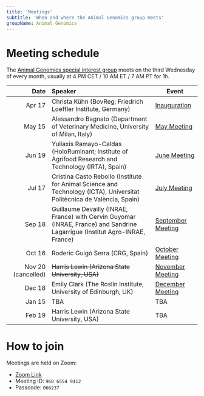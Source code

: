 ```yaml
---
title: 'Meetings'
subtitle: 'When and where the Animal Genomics group meets'
groupName: Animal Genomics
---
```


# Meeting schedule

The [Animal Genomics special interest group](/special-interest-groups/animal-genomics) meets on the third Wednesday
of every month, usually at 4 PM CET / 10 AM ET / 7 AM PT for 1h.

|               Date | Speaker                                                                                                                      | Event                                                        |
| -----------------: | :--------------------------------------------------------------------------------------------------------------------------- | ------------------------------------------------------------ |
|             Apr 17 | Christa Kühn (BovReg; Friedrich Loeffler Institute, Germany)                                                                 | [Inauguration](/events/2024/SIG_animalgenomics_inauguration) |
|             May 15 | Alessandro Bagnato (Department of Veterinary Medicine, University of Milan, Italy)                                           | [May Meeting](/events/2024/SIG_animalgenomics_May)           |
|             Jun 19 | Yuliaxis Ramayo-Caldas (HoloRuminant; Institute of Agrifood Research and Technology (IRTA), Spain)                           | [June Meeting](/events/2024/SIG_animalgenomics_June)         |
|             Jul 17 | Cristina Casto Rebollo (Institute for Animal Science and Technology (ICTA), Universitat Politècnica de València, Spain)      | [July Meeting](/events/2024/SIG_animalgenomics_July)         |
|             Sep 18 | Guillaume Devailly (INRAE, France) with Cervin Guyomar (INRAE, France) and Sandrine Lagarrigue (Institut Agro-INRAE, France) | [September Meeting](/events/2024/SIG_animalgenomics_Sept)    |
|             Oct 16 | Roderic Guigó Serra (CRG, Spain)                                                                                             | [October Meeting](/events/2024/SIG_animalgenomics_Oct)       |
| Nov 20 (cancelled) | ~~Harris Lewin (Arizona State University, USA)~~                                                                             | [November Meeting](/events/2024/SIG_animalgenomics_Nov)      |
|             Dec 18 | Emily Clark (The Roslin Institute, University of Edinburgh, UK)                                                              | [December Meeting](/events/2024/SIG_animalgenomics_Dec)      |
|             Jan 15 | TBA                                                                                                                          | TBA                                                          |
|             Feb 19 | Harris Lewin (Arizona State University, USA)                                                                                 | TBA                                                          |


# How to join

Meetings are held on Zoom:

- [Zoom Link](https://rediris.zoom.us/j/96065549412?pwd=L2txanpQMEFTOWVLNmtIZyt6M3NnUT09)
- Meeting ID: `960 6554 9412`
- Passcode: `066237`
